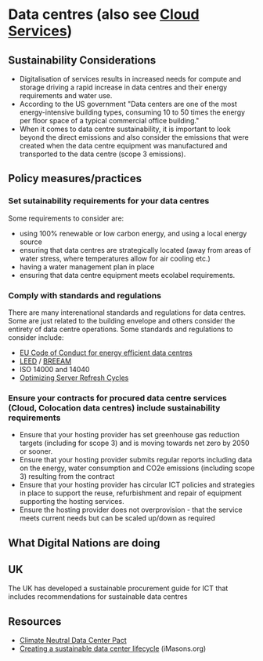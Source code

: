 # Data centres (also see [Cloud Services](cloud-services.md))
## Sustainability Considerations
- Digitalisation of services results in increased needs for compute and storage driving a rapid increase in data centres and their energy requirements and water use.
- According to the US government "Data centers are one of the most energy-intensive building types, consuming 10 to 50 times the energy per floor space of a typical commercial office building."
- When it comes to data centre sustainability, it is important to look beyond the direct emissions and also consider the emissions that were created when the data centre equipment was manufactured and transported to the data centre (scope 3 emissions).

## Policy measures/practices

### Set sutainability requirements for your data centres
Some requirements to consider are:
- using 100% renewable or low carbon energy, and using a local energy source
- ensuring that data centres are strategically located (away from areas of water stress, where temperatures allow for air cooling etc.) 
- having a water management plan in place
- ensuring that data centre equipment meets ecolabel requirements.

### Comply with standards and regulations
There are many interenational standards and regulations for data centres. Some are just related to the building envelope and others consider the entirety of data centre operations. Some standards and regulations to consider include:
- [EU Code of Conduct for energy efficient data centres](https://e3p.jrc.ec.europa.eu/communities/data-centres-code-conduct)
- [LEED](https://www.usgbc.org/leed) / [BREEAM](https://bregroup.com/products/breeam/)
- ISO 14000 and 14040
- [Optimizing Server Refresh Cycles](https://ieeexplore.ieee.org/document/8263130)

### Ensure your contracts for procured data centre services (Cloud, Colocation data centres) include sustainability requirements
- Ensure that your hosting provider has set greenhouse gas reduction targets (including for scope 3) and is moving towards net zero by 2050 or sooner.
- Ensure that your hosting provider submits regular reports including data on the energy, water consumption and CO2e emissions (including scope 3) resulting from the contract
- Ensure that your hosting provider has circular ICT policies and strategies in place to support the reuse, refurbishment and repair of equipment supporting the hosting services.
- Ensure the hosting provider does not overprovision - that the service meets current needs but can be scaled up/down as required
  
## What Digital Nations are doing
## UK
The UK has developed a sustainable procurement guide for ICT that includes recommendations for sustainable data centres

## Resources
- [Climate Neutral Data Center Pact](https://www.climateneutraldatacentre.net/)
- [Creating a sustainable data center lifecycle](https://imasons.org/wp-content/uploads/2023/04/iMasons_Sustainability_Framework_042023-.pdf) (iMasons.org)

